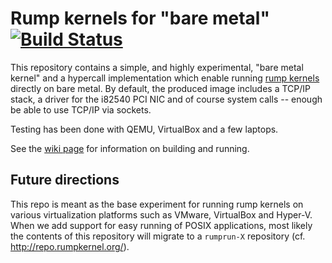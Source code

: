 Rump kernels for "bare metal" [![Build Status](https://travis-ci.org/rumpkernel/rumpuser-baremetal.svg?branch=master)](https://travis-ci.org/rumpkernel/rumpuser-baremetal)
=======================================

This repository contains a simple, and highly experimental, "bare
metal kernel" and a hypercall implementation which enable running [rump
kernels](http://rumpkernel.org/) directly on bare metal.  By default, the
produced image includes a TCP/IP stack, a driver for the i82540 PCI NIC
and of course system calls -- enough be able to use TCP/IP via sockets.

Testing has been done with QEMU, VirtualBox and a few laptops.

See the [wiki page](http://wiki.rumpkernel.org/Repo:-rumpuser-baremetal)
for information on building and running.

Future directions
-----------------

This repo is meant as the base experiment for running rump kernels on
various virtualization platforms such as VMware, VirtualBox and Hyper-V.
When we add support for easy running of POSIX applications, most likely
the contents of this repository will migrate to a `rumprun-X` repository
(cf. http://repo.rumpkernel.org/).
